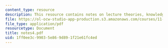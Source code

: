```yaml
---
content_type: resource
description: This resource contains notes on lecture theories, knowledge and practice.
file: https://ol-ocw-studio-app-production.s3.amazonaws.com/courses/11-965-reflective-practice-an-approach-for-expanding-your-learning-frontiers-january-iap-2007/1ff0ee3c99035e869d891f21e61fc4ed_notes4.pdf
file_type: application/pdf
resourcetype: Document
title: notes4.pdf
uid: 1ff0ee3c-9903-5e86-9d89-1f21e61fc4ed
---
```

